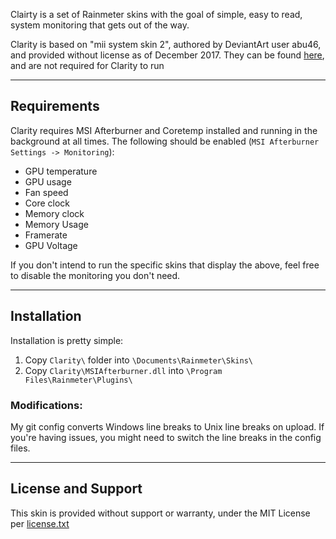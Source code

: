 Clairty is a set of Rainmeter skins with the goal of simple, easy to read, system monitoring that gets out of the way. 

Clarity is based on "mii system skin 2", authored by DeviantArt user abu46, and provided without license as of December 2017.
They can be found [here](http://abu46.deviantart.com/art/mii-system-skin-2-206965499), and are not required for Clarity to run

----------------------------------------------
## Requirements


Clarity requires MSI Afterburner and Coretemp installed and running in the background at all times.
The following should be enabled (`MSI Afterburner Settings -> Monitoring`):

* GPU temperature
* GPU usage
* Fan speed
* Core clock
* Memory clock
* Memory Usage
* Framerate
* GPU Voltage

If you don't intend to run the specific skins that display the above, feel free to disable the monitoring you don't need. 

----------------------------------------------

## Installation

Installation is pretty simple:


1. Copy `Clarity\` folder into `\Documents\Rainmeter\Skins\`
2. Copy `Clarity\MSIAfterburner.dll` into `\Program Files\Rainmeter\Plugins\`


### Modifications:

My git config converts Windows line breaks to Unix line breaks on upload. If you're having issues, you might need to switch the 
line breaks in the config files. 

----------------------------------------------

## License and Support

This skin is provided without support or warranty, under the MIT License per [license.txt](https://github.com/jehanalvani/Clarity/blob/master/license.txt)



